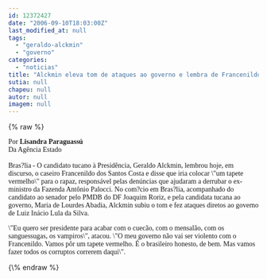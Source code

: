 ```yaml
---
id: 12372427
date: "2006-09-10T18:03:00Z"
last_modified_at: null
tags:
  - "geraldo-alckmin"
  - "governo"
categories:
  - "noticias"
title: "Alckmin eleva tom de ataques ao governo e lembra de Francenildo"
sutia: null
chapeu: null
autor: null
imagem: null
---
```

{\% raw %}
<p><P><FONT face=Verdana>Por <STRONG>Lisandra Paraguassú</STRONG><BR>Da Agência Estado<BR><BR>Bras?lia - O candidato tucano à Presidência, Geraldo Alckmin, lembrou hoje, em discurso, o caseiro Francenildo dos Santos Costa e disse que iria colocar \"um tapete vermelho\" para o rapaz, responsável pelas denúncias que ajudaram a derrubar o ex-ministro da Fazenda Antônio Palocci. No com?cio em Bras?lia, acompanhado do candidato ao senador pelo PMDB do DF Joaquim Roriz, e pela candidata tucana ao governo, Maria de Lourdes Abadia, Alckmin subiu o tom e fez ataques diretos ao governo de Luiz Inácio Lula da Silva. </FONT></P></p>
<p><P><FONT face=Verdana>\"Eu quero ser presidente para acabar com o cuecão, com o mensalão, com os sanguessugas, os vampiros\", atacou. \"O meu governo não vai ser violento com o Francenildo. Vamos pôr um tapete vermelho. É o brasileiro honesto, de bem. Mas vamos fazer todos os corruptos correrem daqui\".</FONT></P> </p>
{\% endraw %}